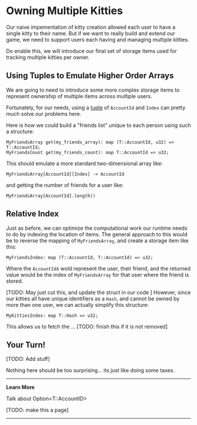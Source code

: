 Owning Multiple Kitties
===

Our naive impementation of kitty creation allowed each user to have a single kitty to their name. But if we want to really build and extend our game, we need to support users each having and managing multiple kitties.

Do enable this, we will introduce our final set of storage items used for tracking multiple kitties per owner.

## Using Tuples to Emulate Higher Order Arrays

We are going to need to introduce some more complex storage items to represent ownership of multiple items across multiple users.

Fortunately, for our needs, using a [tuple](https://doc.rust-lang.org/rust-by-example/primitives/tuples.html) of `AccountId` and `Index` can pretty much solve our problems here.

Here is how we could build a "friends list" unique to each person using such a structure:

```
MyFriendsArray get(my_friends_array): map (T::AccountId, u32) => T::AccountId;
MyFriendsCount get(my_friends_count): map T::AccountId => u32;
```

This should emulate a more standard two-dimensional array like:

```
MyFriendsArray[AccountId][Index] -> AccountId
```

and getting the number of friends for a user like:

```
MyFriendsArray[AccountId].length()
```

## Relative Index

Just as before, we can optimize the computational work our runtime needs to do by indexing the location of items. The general approach to this would be to reverse the mapping of `MyFriendsArray`, and create a storage item like this:

```
MyFriendsIndex: map (T::AccountId, T::AccountId) => u32;
```

Where the `AccountId`s wold represent the user, their friend, and the returned value would be the index of `MyFriendsArray` for that user where the friend is stored.

[TODO: May just cut this, and update the struct in our code ]
However, since our kitties all have unique identifiers as a `Hash`, and cannot be owned by more than one user, we can actually simplify this structure:

```
MyKittiesIndex: map T::Hash => u32;
```

This allows us to fetch the ...
[TODO: finish this if it is not removed]

## Your Turn!

[TODO: Add stuff]

Nothing here should be too surprising... its just like doing some taxes.

---
**Learn More**

Talk about Option<T::AccountID>

[TODO: make this a page]

---
